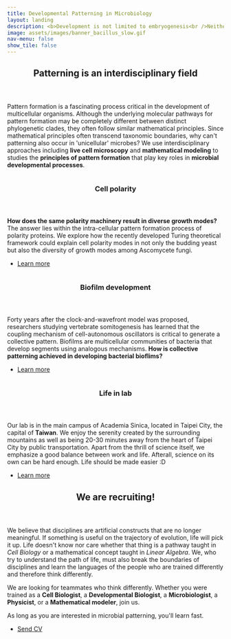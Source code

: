 ```yaml
---
title: Developmental Patterning in Microbiology
layout: landing
description: <b>Development is not limited to embryogenesis<br />Neither are patterns</b>
image: assets/images/banner_bacillus_slow.gif
nav-menu: false
show_tile: false
---
```


<!-- Main -->
<div id="main">

<!-- One -->
<section id="one">
	<div class="inner">
		<header class="major">
			<h2>Patterning is an interdisciplinary field</h2>
		</header>
		<p>Pattern formation is a fascinating process critical in the development of multicellular organisms. Although the underlying molecular pathways for pattern formation may be completely different between distinct phylogenetic clades, they often follow similar mathematical principles. Since mathematical principles often transcend taxonomic boundaries, why can't patterning also occur in 'unicellular' microbes? We use interdisciplinary approaches including <b>live cell microscopy</b> and <b>mathematical modeling</b> to studies the <b>principles of pattern formation</b> that play key roles in <b>microbial developmental processes</b>.</p>
	</div>
</section>

<!-- Two -->
<section id="two" class="spotlights">
	<section>
		<a href="c_Research.html#CellPolarity" class="image">
			<img src="{% link assets/images/ResearchFigure2_Turing.pdf %}" alt="" data-position="center center" />
		</a>
		<div class="content">
			<div class="inner">
				<header class="major">
					<h3>Cell polarity</h3>
				</header>
				<p><b>How does the same polarity machinery result in diverse growth modes?</b> The answer lies within the intra-cellular pattern formation process of polarity proteins. We explore how the recently developed Turing theoretical framework could explain cell polarity modes in not only the budding yeast but also the diversity of growth modes among Ascomycete fungi.</p>
				<ul class="actions">
					<li><a href="c_Research.html#CellPolarity" class="button">Learn more</a></li>
				</ul>
			</div>
		</div>
	</section>
	<section>
		<a href="c_Research.html#BiofilmDevelopment" class="image">
			<img src="{% link assets/images/ResearchFigure3_Rings.pdf %}" alt="" data-position=" center" />
		</a>
		<div class="content">
			<div class="inner">
				<header class="major">
					<h3>Biofilm development</h3>
				</header>
				<p>Forty years after the clock-and-wavefront model was proposed, researchers studying vertebrate somitogenesis has learned that the coupling mechanism of cell-autonomous oscillators is critical to generate a collective pattern. Biofilms are multicellular communities of bacteria that develop segments using analogous mechanisms. <b>How is collective patterning achieved in developing bacterial bioflims?</b></p>
				<ul class="actions">
					<li><a href="c_Research.html#BiofilmDevelopment" class="button">Learn more</a></li>
				</ul>
			</div>
		</div>
	</section>
	<section>
		<a href="generic.html" class="image">
			<img src="{% link assets/images/pic09.jpg %}" alt="" data-position="top center" />
		</a>
		<div class="content">
			<div class="inner">
				<header class="major">
					<h3>Life in lab</h3>
				</header>
				<p>Our lab is in the main campus of Academia Sinica, located in Taipei City, the capital of <b>Taiwan</b>. We enjoy the serenity created by the surrounding mountains as well as being 20-30 minutes away from the heart of Taipei City by public transportation. Apart from the thrill of science itself, we emphasize a good balance between work and life. Afterall, science on its own can be hard enough. Life should be made easier :D</p>
				<ul class="actions">
					<li><a href="a_Life.html" class="button">Learn more</a></li>
				</ul>
			</div>
		</div>
	</section>
</section>

<!-- Three -->
<section id="three">
	<div class="inner">
		<header class="major">
			<h2>We are recruiting!</h2>
		</header>
		<p>We believe that disciplines are artificial constructs that are no longer meaningful. If something is useful on the trajectory of evolution, life will pick it up. Life doesn't know nor care whether that thing is a pathway taught in <i>Cell Biology</i> or a mathematical concept taught in <i>Linear Algebra</i>. We, who try to understand the path of life, must also break the boundaries of disciplines and learn the languages of the people who are trained differently and therefore think differently. </p>
		<p>We are looking for teammates who think differently. Whether you were trained as a <b>Cell Biologist</b>, a <b>Developmental Biologist</b>, a <b>Microbiologist</b>, a <b>Physicist</b>, or a <b>Mathematical modeler</b>, join us. </p><p>As long as you are interested in microbial patterning, you'll learn fast.</p>
		<ul class="actions">
			<li><a href="mailto:jchiou@gate.sinica.edu.tw" class="button icon fa-paper-plane">Send CV</a></li>
		</ul>
	</div>
</section>

</div>
